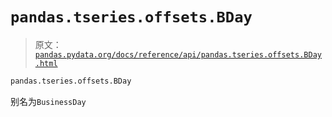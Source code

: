 # `pandas.tseries.offsets.BDay`

> 原文：[`pandas.pydata.org/docs/reference/api/pandas.tseries.offsets.BDay.html`](https://pandas.pydata.org/docs/reference/api/pandas.tseries.offsets.BDay.html)

```py
pandas.tseries.offsets.BDay
```

别名为`BusinessDay`
